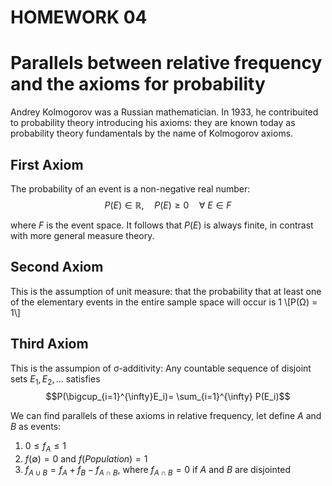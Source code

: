<script type="text/x-mathjax-config">
    MathJax.Hub.Config({
      tex2jax: {
        skipTags: ['script', 'noscript', 'style', 'textarea', 'pre'],
        inlineMath: [['\\(','\\)'], ['$', '$']],
        displayMath: [ ['$$','$$'], ["\\[","\\]"] ],
      }
    });
  </script>
  <script src="https://cdn.mathjax.org/mathjax/latest/MathJax.js?config=TeX-AMS-MML_HTMLorMML" type="text/javascript"></script>

# HOMEWORK 04

# Parallels between relative frequency and the axioms for probability

Andrey Kolmogorov was a Russian mathematician. In 1933, he contribuited to probability theory introducing his axioms: they are known today as probability theory fundamentals by the name of Kolmogorov axioms.

## First Axiom

The probability of an event is a non-negative real number:
$$P(E)\in\mathbb{R}, \quad P(E)\ge0 \quad \forall \ E\in F$$

where $F$ is the event space. It follows that $P(E)$ is always finite, in contrast with more general measure theory. 

## Second Axiom

This is the assumption of unit measure: that the probability that at least one of the elementary events in the entire sample space will occur is 1
\\[P(&Omega;) = 1\\]

## Third Axiom
This is the assumpion of σ-additivity:
  Any countable sequence of disjoint sets $E_1, E_2,...$ satisfies
  $$P(\bigcup_{i=1}^{\infty}E_i)= \sum_{i=1}^{\infty} P(E_i)$$

We can find parallels of these axioms in relative frequency, let define $A$ and $B$ as events: 
1. $0\leq f_A \leq 1$
2. $f(\emptyset)=0$ and $f(Population)=1$
3. $f_{A \cup B} = f_A + f_B - f_{A \cap B}$, where $f_{A \cap B} = 0$ if $A$ and $B$ are disjointed
